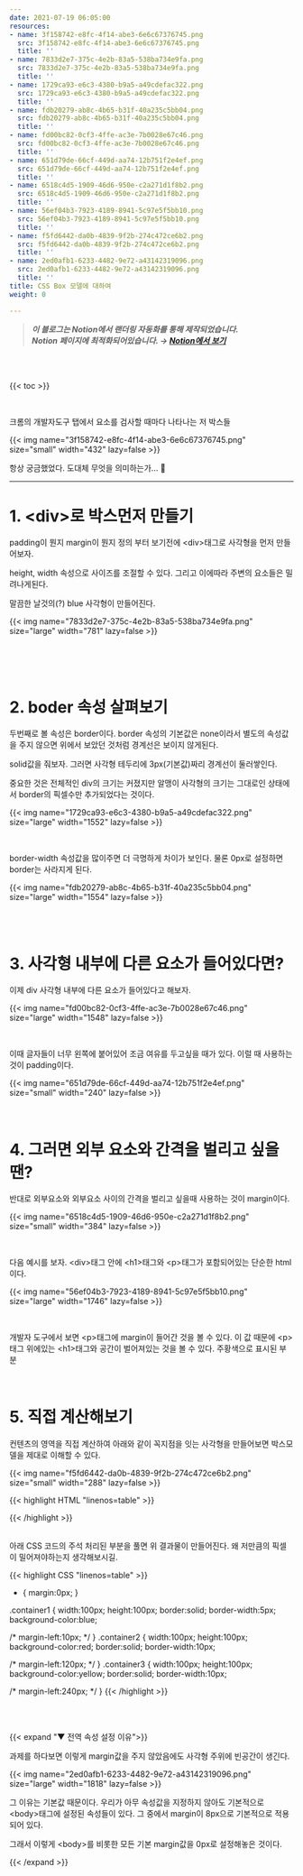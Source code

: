```yaml
---
date: 2021-07-19 06:05:00
resources:
- name: 3f158742-e8fc-4f14-abe3-6e6c67376745.png
  src: 3f158742-e8fc-4f14-abe3-6e6c67376745.png
  title: ''
- name: 7833d2e7-375c-4e2b-83a5-538ba734e9fa.png
  src: 7833d2e7-375c-4e2b-83a5-538ba734e9fa.png
  title: ''
- name: 1729ca93-e6c3-4380-b9a5-a49cdefac322.png
  src: 1729ca93-e6c3-4380-b9a5-a49cdefac322.png
  title: ''
- name: fdb20279-ab8c-4b65-b31f-40a235c5bb04.png
  src: fdb20279-ab8c-4b65-b31f-40a235c5bb04.png
  title: ''
- name: fd00bc82-0cf3-4ffe-ac3e-7b0028e67c46.png
  src: fd00bc82-0cf3-4ffe-ac3e-7b0028e67c46.png
  title: ''
- name: 651d79de-66cf-449d-aa74-12b751f2e4ef.png
  src: 651d79de-66cf-449d-aa74-12b751f2e4ef.png
  title: ''
- name: 6518c4d5-1909-46d6-950e-c2a271d1f8b2.png
  src: 6518c4d5-1909-46d6-950e-c2a271d1f8b2.png
  title: ''
- name: 56ef04b3-7923-4189-8941-5c97e5f5bb10.png
  src: 56ef04b3-7923-4189-8941-5c97e5f5bb10.png
  title: ''
- name: f5fd6442-da0b-4839-9f2b-274c472ce6b2.png
  src: f5fd6442-da0b-4839-9f2b-274c472ce6b2.png
  title: ''
- name: 2ed0afb1-6233-4482-9e72-a43142319096.png
  src: 2ed0afb1-6233-4482-9e72-a43142319096.png
  title: ''
title: CSS Box 모델에 대하여
weight: 0

---
```

> ***이 블로그는 Notion에서 랜더링 자동화를 통해 제작되었습니다.<br>Notion 페이지에 최적화되어있습니다. → [Notion에서 보기](https://www.notion.so/hwangseonbi/CSS-Box-79ac381b6bb14b0b96a2d440d0302a78)***

<br>



<br>



{{< toc >}}

<br>



크롬의 개발자도구 탭에서 요소를 검사할 때마다 나타나는 저 박스들

{{< img name="3f158742-e8fc-4f14-abe3-6e6c67376745.png" size="small" width="432" lazy=false >}}

항상 궁금했었다. 도대체 무엇을 의미하는가... 🥵

---

# 1. &lt;div&gt;로 박스먼저 만들기

padding이 뭔지 margin이 뭔지 정의 부터 보기전에 &lt;div&gt;태그로 사각형을 먼저 만들어보자.

height, width 속성으로 사이즈를 조절할 수 있다. 그리고 이에따라 주변의 요소들은 밀려나게된다.

말끔한 날것의(?) blue 사각형이 만들어진다.

{{< img name="7833d2e7-375c-4e2b-83a5-538ba734e9fa.png" size="large" width="781" lazy=false >}}

<br>



<br>



<br>



# 2. boder 속성 살펴보기

두번째로 볼 속성은 border이다. border 속성의 기본값은 none이라서 별도의 속성값을 주지 않으면 위에서 보았던 것처럼 경계선은 보이지 않게된다. 

solid값을 줘보자. 그러면 사각형 테두리에 3px(기본값)짜리 경계선이 둘러쌓인다.

중요한 것은 전체적인 div의 크기는 커졌지만 알맹이 사각형의 크기는 그대로인 상태에서 border의 픽셀수만 추가되었다는 것이다.

{{< img name="1729ca93-e6c3-4380-b9a5-a49cdefac322.png" size="large" width="1552" lazy=false >}}

<br>



border-width 속성값을 많이주면 더 극명하게 차이가 보인다. 물론 0px로 설정하면 border는 사라지게 된다.

{{< img name="fdb20279-ab8c-4b65-b31f-40a235c5bb04.png" size="large" width="1554" lazy=false >}}

<br>



<br>



# 3. 사각형 내부에 다른 요소가 들어있다면?

이제 div 사각형 내부에 다른 요소가 들어있다고 해보자.

{{< img name="fd00bc82-0cf3-4ffe-ac3e-7b0028e67c46.png" size="large" width="1548" lazy=false >}}

<br>



이때 글자들이 너무 왼쪽에 붙어있어 조금 여유를 두고싶을 때가 있다. 이럴 때 사용하는 것이 padding이다.

{{< img name="651d79de-66cf-449d-aa74-12b751f2e4ef.png" size="small" width="240" lazy=false >}}

<br>



# 4. 그러면 외부 요소와 간격을 벌리고 싶을 땐?

반대로 외부요소와 외부요소 사이의 간격을 벌리고 싶을때 사용하는 것이 margin이다.

{{< img name="6518c4d5-1909-46d6-950e-c2a271d1f8b2.png" size="small" width="384" lazy=false >}}

<br>



다음 예시를 보자.  &lt;div&gt;태그 안에 &lt;h1&gt;태그와 &lt;p&gt;태그가 포함되어있는 단순한 html이다.

{{< img name="56ef04b3-7923-4189-8941-5c97e5f5bb10.png" size="large" width="1746" lazy=false >}}

<br>



개발자 도구에서 보면 &lt;p&gt;태그에 margin이 들어간 것을 볼 수 있다. 이 값 때문에 &lt;p&gt;태그 위에있는 &lt;h1&gt;태그와 공간이 벌어져있는 것을 볼 수 있다. 주황색으로 표시된 부분

<br>



# 5. 직접 계산해보기

컨텐츠의 영역을 직접 계산하여 아래와 같이 꼭지점을 잇는 사각형을 만들어보면 박스모델을 제대로 이해할 수 있다. 

{{< img name="f5fd6442-da0b-4839-9f2b-274c472ce6b2.png" size="small" width="288" lazy=false >}}

{{< highlight HTML "linenos=table" >}}
<div class="container1">
</div>
<div class="container2">
</div>
<div class="container3">
</div>
{{< /highlight >}}

<br>



<br>



아래 CSS 코드의 주석 처리된 부분을 풀면 위 결과물이 만들어진다. 왜 저만큼의 픽셀이 밀어져야하는지 생각해보시길.

{{< highlight CSS "linenos=table" >}}
* {
  margin:0px;
}

.container1 {
  width:100px;
  height:100px;
  border:solid;
  border-width:5px;
  background-color:blue;
  
/*   margin-left:10px; */
}
.container2 {
  width:100px;
  height:100px;
  background-color:red;
  border:solid;
  border-width:10px;
  
/*   margin-left:120px; */
}
.container3 {
  width:100px;
  height:100px;
  background-color:yellow;
  border:solid;
  border-width:10px;
  
/*   margin-left:240px; */
}
{{< /highlight >}}

<br>



<br>



{{< expand "▼ 전역 속성 설정 이유">}}

과제를 하다보면 이렇게 margin값을 주지 않았음에도 사각형 주위에 빈공간이 생긴다.

{{< img name="2ed0afb1-6233-4482-9e72-a43142319096.png" size="large" width="1818" lazy=false >}}

그 이유는 기본값 때문이다. 우리가 아무 속성값을 지정하지 않아도 기본적으로 &lt;body&gt;태그에 설정된 속성들이 있다. 그 중에서 margin이 8px으로 기본적으로 적용되어 있다.

그래서 이렇게 &lt;body&gt;를 비롯한 모든 기본 margin값을 0px로 설정해놓은 것이다.

{{< /expand >}}

<br>



<br>



<br>



<br>



<br>



<br>

